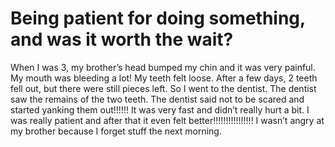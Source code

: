 # Being patient for doing something, and was it worth the wait?

When I was 3, my brother’s head bumped my chin and it was very painful. My mouth was bleeding a lot! My teeth felt loose. After a few days, 2 teeth fell out, but there were still pieces left. So I went to the dentist. The dentist saw the remains of the two teeth. The dentist said not to be scared and started yanking them out!!!!!! It was very fast and didn’t really hurt a bit. I was really patient and after that it even felt better!!!!!!!!!!!!!!!! I wasn’t angry at my brother because I forget stuff the next morning.
